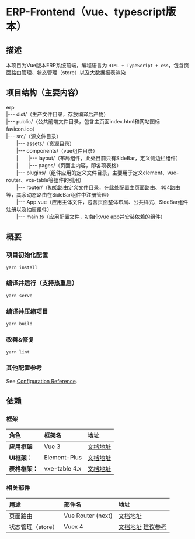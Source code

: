 # ERP-Frontend（vue、typescript版本）

## 描述

本项目为Vue版本ERP系统前端，编程语言为 `HTML + TypeScript + css`，包含页面路由管理、状态管理（store）以及大数据报表渲染

## 项目结构（主要内容）

erp  
|--- dist/（生产文件目录，存放编译后产物）  
|--- public/（公共前端文件目录，包含主页面index.html和网站图标favicon.ico）  
|--- src/（源文件目录）  
&emsp;&emsp;|--- assets/（资源目录）  
&emsp;&emsp;|--- components/（vue组件目录）  
&emsp;&emsp;|&emsp;&emsp;|--- layout/（布局组件，此处目前只有SideBar，定义侧边栏组件）  
&emsp;&emsp;|&emsp;&emsp;|--- pages/（页面主内容，即各项表格）  
&emsp;&emsp;|--- plugins/（组件应用的定义文件目录，主要用于定义element、vue-router、vxe-table等组件的引用）  
&emsp;&emsp;|--- router/（初始路由定义文件目录，在此处配置主页面路由、404路由等，其余动态路由在SideBar组件中注册管理）  
&emsp;&emsp;|--- App.vue（应用主体文件，包含页面整体布局、公共样式、SideBar组件注册以及抽屉组件）  
&emsp;&emsp;|--- main.ts（应用配置文件，初始化vue app并安装依赖的组件）

## 概要

### 项目初始化配置

```none
yarn install
```

### 编译并运行（支持热重启）

```none
yarn serve
```

### 编译并压缩项目

```none
yarn build
```

### 改善&修复

```none
yarn lint
```

### 其他配置参考

See [Configuration Reference](https://cli.vuejs.org/config/).

## 依赖

### 框架

|角色|框架名|地址|
|:-|:-|:-
|**应用框架**|Vue 3|[文档地址](https://v3.cn.vuejs.org/guide/introduction.html)
|**UI框架：**|Element-Plus|[文档地址](https://element-plus.gitee.io/#/zh-CN/component/installation)
|**表格框架：**|vxe-table 4.x|[文档地址](https://xuliangzhan_admin.gitee.io/vxe-table/v4/table/grid/fullEdit)

### 相关部件

|用途|部件名|地址
|:-|:-|:-
|页面路由|Vue Router (next)|[文档地址](https://next.router.vuejs.org/zh/installation.html)
|状态管理（store）|Vuex 4|[文档地址](https://next.vuex.vuejs.org/) [建议参考](https://vuex.vuejs.org/zh/)
